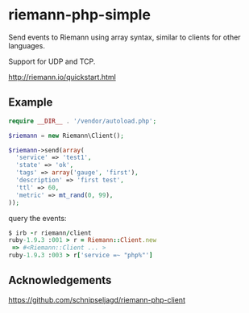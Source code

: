 # riemann-php-simple

Send events to Riemann using array syntax, similar to clients for other languages.

Support for UDP and TCP.

http://riemann.io/quickstart.html

## Example

```php
require __DIR__ . '/vendor/autoload.php';

$riemann = new Riemann\Client();

$riemann->send(array(
  'service' => 'test1',
  'state' => 'ok',
  'tags' => array('gauge', 'first'),
  'description' => 'first test',
  'ttl' => 60,
  'metric' => mt_rand(0, 99),
));
```

query the events:
```ruby
$ irb -r riemann/client
ruby-1.9.3 :001 > r = Riemann::Client.new
 => #<Riemann::Client ... >
ruby-1.9.3 :003 > r['service =~ "php%"']
```

## Acknowledgements

https://github.com/schnipseljagd/riemann-php-client
